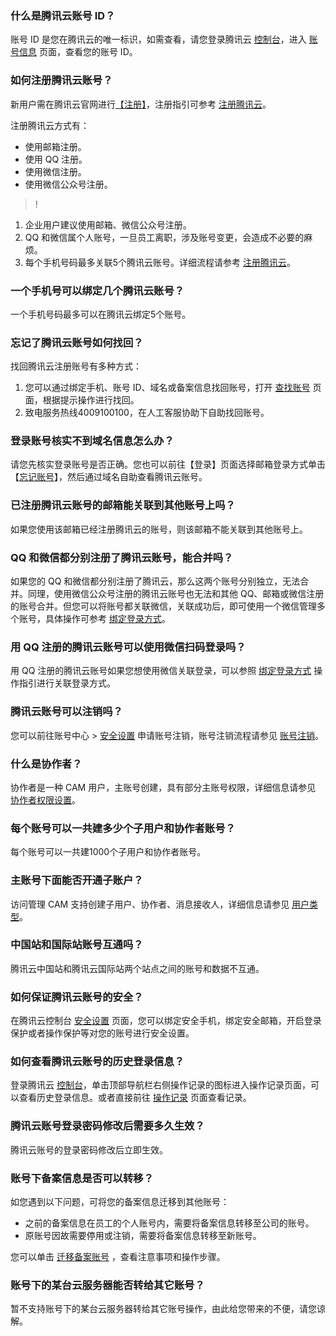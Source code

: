 ### 什么是腾讯云账号 ID？
账号 ID 是您在腾讯云的唯一标识，如需查看，请您登录腾讯云 [控制台](https://console.cloud.tencent.com/)，进入 [账号信息](https://console.cloud.tencent.com/developer) 页面，查看您的账号 ID。

### 如何注册腾讯云账号？
新用户需在腾讯云官网进行[【注册】](https://cloud.tencent.com/register?s_url=https%3A%2F%2Fcloud.tencent.com%2F)，注册指引可参考 [注册腾讯云](https://cloud.tencent.com/document/product/378/17985)。

注册腾讯云方式有：
- 使用邮箱注册。
- 使用 QQ 注册。
- 使用微信注册。
- 使用微信公众号注册。

>!
1. 企业用户建议使用邮箱、微信公众号注册。
2. QQ 和微信属个人账号，一旦员工离职，涉及账号变更，会造成不必要的麻烦。
3. 每个手机号码最多关联5个腾讯云账号。详细流程请参考 [注册腾讯云](https://cloud.tencent.com/document/product/378/17985)。


### 一个手机号可以绑定几个腾讯云账号？
一个手机号码最多可以在腾讯云绑定5个账号。


### 忘记了腾讯云账号如何找回？
找回腾讯云注册账号有多种方式：
1. 您可以通过绑定手机、账号 ID、域名或备案信息找回账号，打开 [查找账号](https://cloud.tencent.com/services/forgotAccount) 页面，根据提示操作进行找回。
2. 致电服务热线4009100100，在人工客服协助下自助找回账号。


### 登录账号核实不到域名信息怎么办？
请您先核实登录账号是否正确。您也可以前往【登录】页面选择邮箱登录方式单击【[忘记账号](https://cloud.tencent.com/services/forgotAccount)】，然后通过域名自助查看腾讯云账号。

### 已注册腾讯云账号的邮箱能关联到其他账号上吗？
如果您使用该邮箱已经注册腾讯云的账号，则该邮箱不能关联到其他账号上。

### QQ 和微信都分别注册了腾讯云账号，能合并吗？
如果您的 QQ 和微信都分别注册了腾讯云，那么这两个账号分别独立，无法合并。同理，使用微信公众号注册的腾讯云账号也无法和其他 QQ、邮箱或微信注册的账号合并。但您可以将账号都关联微信，关联成功后，即可使用一个微信管理多个账号，具体操作可参考 [绑定登录方式](https://cloud.tencent.com/document/product/378/14608)。


### 用 QQ 注册的腾讯云账号可以使用微信扫码登录吗？
用 QQ 注册的腾讯云账号如果您想使用微信关联登录，可以参照 [绑定登录方式](https://cloud.tencent.com/document/product/378/14608) 操作指引进行关联登录方式。

### 腾讯云账号可以注销吗？
您可以前往账号中心 > [安全设置](https://console.cloud.tencent.com/developer/security) 申请账号注销，账号注销流程请参见 [账号注销](https://cloud.tencent.com/document/product/378/30253)。

### 什么是协作者？
协作者是一种 CAM 用户，主账号创建，具有部分主账号权限，详细信息请参见 [协作者权限设置](https://cloud.tencent.com/document/product/598/36619)。

### 每个账号可以一共建多少个子用户和协作者账号？
每个账号可以一共建1000个子用户和协作者账号。

### 主账号下面能否开通子账户？
访问管理 CAM 支持创建子用户、协作者、消息接收人，详细信息请参见 [用户类型](https://cloud.tencent.com/document/product/598/13665)。


### 中国站和国际站账号互通吗？
腾讯云中国站和腾讯云国际站两个站点之间的账号和数据不互通。

### 如何保证腾讯云账号的安全？
在腾讯云控制台 [安全设置](https://console.cloud.tencent.com/developer/security) 页面，您可以绑定安全手机，绑定安全邮箱，开启登录保护或者操作保护等对您的账号进行安全设置。

### 如何查看腾讯云账号的历史登录信息？
登录腾讯云 [控制台](https://console.cloud.tencent.com/)，单击顶部导航栏右侧操作记录的图标进入操作记录页面，可以查看历史登录信息。或者直接前往 [操作记录](https://console.cloud.tencent.com/cloudaudit) 页面查看记录。



### 腾讯云账号登录密码修改后需要多久生效？
腾讯云账号的登录密码修改后立即生效。
### 账号下备案信息是否可以转移？
如您遇到以下问题，可将您的备案信息迁移到其他账号：
- 之前的备案信息在员工的个人账号内，需要将备案信息转移至公司的账号。
- 原账号因故需要停用或注销，需要将备案信息转移至新账号。

您可以单击 [迁移备案账号](https://cloud.tencent.com/document/product/243/39776) ，查看注意事项和操作步骤。


### 账号下的某台云服务器能否转给其它账号？
暂不支持账号下的某台云服务器转给其它账号操作，由此给您带来的不便，请您谅解。
